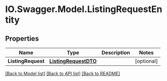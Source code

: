 # IO.Swagger.Model.ListingRequestEntity
## Properties

Name | Type | Description | Notes
------------ | ------------- | ------------- | -------------
**ListingRequest** | [**ListingRequestDTO**](ListingRequestDTO.md) |  | [optional] 

[[Back to Model list]](../README.md#documentation-for-models) [[Back to API list]](../README.md#documentation-for-api-endpoints) [[Back to README]](../README.md)

